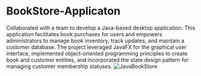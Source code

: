 # BookStore-Applicaton

Collaborated with a team to develop a Java-based desktop application. This application facilitates book purchases for users and empowers administrators to manage book inventory, track updates, and maintain a customer database. The project leveraged JavaFX for the graphical user interface, implemented object-oriented programming principles to create book and customer entities, and incorporated the state design pattern for managing customer membership statuses.
![JavaBookStore](https://github.com/Niithursan/BookStore-Applicaton/assets/129026028/6f756c6e-be7b-4bab-8067-02f66c7f7fca)
